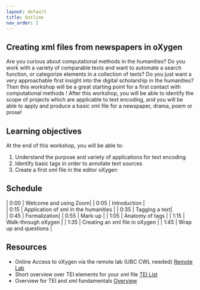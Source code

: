 ```yaml
---
layout: default
title: Outline
nav_order: 1
---
```


## Creating xml files from newspapers in oXygen

Are you curious about computational methods in the humanities? Do you work with a variety of comparable texts and want to automate a search function, or categorize elements in a collection of texts? Do you just want a very approachable first insight into the digital scholarship in the humanities? Then this workshop will be a great starting point for a first contact with computational methods ! After this workshop, you will be able to identify the scope of projects which are applicable to text encoding, and you will be able to apply and produce a basic xml file for a newspaper, drama, poem or prose! 


## Learning objectives

At the end of this workshop, you will be able to:
1. Understand the purpose and variety of applications for text encoding
2. Identify basic tags in order to annotate text sources 
3. Create a first xml file in the editor oXygen

## Schedule

| 0:00 | Welcome and using Zoom|
| 0:05 | Introduction |  
| 0:15 |  Application of xml in the humanities |
| 0:35 |  Tagging a text|   
| 0:45 |  Formalization|
| 0:55 | Mark-up |
| 1:05 | Anatomy of tags |
| 1:15 | Walk-through oXygen |
| 1:35 | Creating an xml file in oXygen |
| 1:45 | Wrap up and questions |




## Resources
* Online Access to oXygen via the remote lab (UBC CWL needed) [Remote Lab](https://remotelabs.ubc.ca/#heading_1021 )
* Short overview over TEI elements for your xml file [TEI List](https://www.wwp.northeastern.edu/outreach/seminars/miami/handouts/elementList.xhtml)
* Overview  for TEI and xml fundamentals [Overview](https://www.wwp.northeastern.edu/research/publications/guide/index.html )
